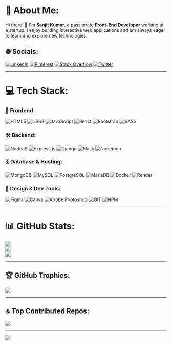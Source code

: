 # 💫 About Me:
Hi there! 👋 I'm **Sanjit Kumar**, a passionate **Front-End Developer** working at a startup. I enjoy building interactive web applications and am always eager to learn and explore new technologies.

## 🌐 Socials:
[![LinkedIn](https://img.shields.io/badge/LinkedIn-%230077B5.svg?logo=linkedin&logoColor=white)](https://linkedin.com/in/sanjit-kumar-717b1b159)  [![Pinterest](https://img.shields.io/badge/Pinterest-%23E60023.svg?logo=Pinterest&logoColor=white)](https://pinterest.com/Kumarsan)  [![Stack Overflow](https://img.shields.io/badge/-Stackoverflow-FE7A16?logo=stack-overflow&logoColor=white)](https://stackoverflow.com/users/kumarsan5233@gmail.com)  [![Twitter](https://img.shields.io/badge/Twitter-%231DA1F2.svg?logo=Twitter&logoColor=white)](https://twitter.com/@kum_sanju)  

---

# 💻 Tech Stack:
### 🚀 Frontend:
![HTML5](https://img.shields.io/badge/html5-%23E34F26.svg?style=for-the-badge&logo=html5&logoColor=white)  ![CSS3](https://img.shields.io/badge/css3-%231572B6.svg?style=for-the-badge&logo=css3&logoColor=white)  ![JavaScript](https://img.shields.io/badge/javascript-%23323330.svg?style=for-the-badge&logo=javascript&logoColor=%23F7DF1E)  ![React](https://img.shields.io/badge/react-%2320232a.svg?style=for-the-badge&logo=react&logoColor=%2361DAFB)  ![Bootstrap](https://img.shields.io/badge/bootstrap-%238511FA.svg?style=for-the-badge&logo=bootstrap&logoColor=white)  ![SASS](https://img.shields.io/badge/SASS-hotpink.svg?style=for-the-badge&logo=SASS&logoColor=white)  

### 🛠️ Backend:
![NodeJS](https://img.shields.io/badge/node.js-6DA55F?style=for-the-badge&logo=node.js&logoColor=white)  ![Express.js](https://img.shields.io/badge/express.js-%23404d59.svg?style=for-the-badge&logo=express&logoColor=%2361DAFB)  ![Django](https://img.shields.io/badge/django-%23092E20.svg?style=for-the-badge&logo=django&logoColor=white)  ![Flask](https://img.shields.io/badge/flask-%23000.svg?style=for-the-badge&logo=flask&logoColor=white)  ![Nodemon](https://img.shields.io/badge/NODEMON-%23323330.svg?style=for-the-badge&logo=nodemon&logoColor=%BBDEAD)  

### 🗄️ Database & Hosting:
![MongoDB](https://img.shields.io/badge/MongoDB-%234ea94b.svg?style=for-the-badge&logo=mongodb&logoColor=white)  ![MySQL](https://img.shields.io/badge/mysql-%2300000f.svg?style=for-the-badge&logo=mysql&logoColor=white)  ![PostgreSQL](https://img.shields.io/badge/postgres-%23316192.svg?style=for-the-badge&logo=postgresql&logoColor=white)  ![MariaDB](https://img.shields.io/badge/MariaDB-003545?style=for-the-badge&logo=mariadb&logoColor=white)  ![Docker](https://img.shields.io/badge/docker-%230db7ed.svg?style=for-the-badge&logo=docker&logoColor=white)  ![Render](https://img.shields.io/badge/Render-%46E3B7.svg?style=for-the-badge&logo=render&logoColor=white)  

### 🎨 Design & Dev Tools:
![Figma](https://img.shields.io/badge/figma-%23F24E1E.svg?style=for-the-badge&logo=figma&logoColor=white)  ![Canva](https://img.shields.io/badge/Canva-%2300C4CC.svg?style=for-the-badge&logo=Canva&logoColor=white)  ![Adobe Photoshop](https://img.shields.io/badge/adobe%20photoshop-%2331A8FF.svg?style=for-the-badge&logo=adobe%20photoshop&logoColor=white)  ![GIT](https://img.shields.io/badge/Git-fc6d26?style=for-the-badge&logo=git&logoColor=white)  ![NPM](https://img.shields.io/badge/NPM-%23CB3837.svg?style=for-the-badge&logo=npm&logoColor=white)  

---

# 📊 GitHub Stats:
![](https://github-readme-stats.vercel.app/api?username=sanjitkumar33&theme=dark&hide_border=false&include_all_commits=false&count_private=false)  
![](https://github-readme-streak-stats.herokuapp.com/?user=sanjitkumar33&theme=dark&hide_border=false)  
![](https://github-readme-stats.vercel.app/api/top-langs/?username=sanjitkumar33&theme=dark&hide_border=false&include_all_commits=false&count_private=false&layout=compact)  

---

## 🏆 GitHub Trophies:
![](https://github-profile-trophy.vercel.app/?username=sanjitkumar33&theme=radical&no-frame=false&no-bg=true&margin-w=4)  

---

## 🔝 Top Contributed Repos:
![](https://github-contributor-stats.vercel.app/api?username=sanjitkumar33&limit=5&theme=dark&combine_all_yearly_contributions=true)  

---

[![](https://visitcount.itsvg.in/api?id=sanjitkumar33&icon=0&color=0)](https://visitcount.itsvg.in)  

<!-- Proudly created with GPRM ( https://gprm.itsvg.in ) -->
